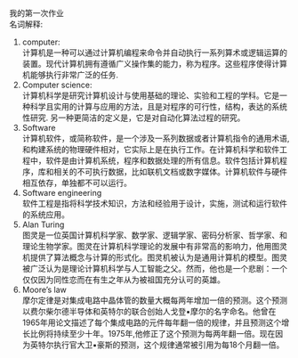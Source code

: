 我的第一次作业  
名词解释:  
1. computer:  
计算机是一种可以通过计算机编程来命令并自动执行一系列算术或逻辑运算的装置。现代计算机拥有遵循广义操作集的能力，称为程序。这些程序使得计算机能够执行非常广泛的任务.  
2. Computer science:      
计算机科学是研究计算机设计与使用基础的理论、实验和工程的学科。它是一种科学且实用的计算与应用的方法，且是对程序的可行性，结构，表达的系统性研究. 另一种更简洁的定义是，它是对自动化算法过程的研究。  
3. Software  
计算机软件，或简称软件，是一个涉及一系列数据或者计算机指令的通用术语,和构建系统的物理硬件相对，它实际上是在执行工作。在计算机科学和软件工程中，软件是由计算机系统，程序和数据处理的所有信息。软件包括计算机程序，库和相关的不可执行数据，比如联机文档或数字媒体。计算机软件与硬件相互依存，单独都不可以运行。  
4. Software engineering  
软件工程是指将科学技术知识，方法和经验用于设计，实施，测试和运行软件的系统应用。  
5. Alan Turing  
图灵是一位英国计算机科学家、数学家、逻辑学家、密码分析家、哲学家、和理论生物学家。图灵在计算机科学理论的发展中有非常高的影响力，他用图灵机提供了算法概念与计算的形式化。图灵机被认为是通用计算机的模型。图灵被广泛认为是理论计算机科学与人工智能之父。然而，他也是一个悲剧：一个仅仅因为同性恋而在有生之年从为被祖国充分认可的英雄。  
6. Moore’s law  
摩尔定律是对集成电路中晶体管的数量大概每两年增加一倍的预测。这个预测以费尔柴尔德半导体和英特尔的联合创始人戈登▪摩尔的名字命名。他曾在1965年用论文描述了每个集成电路的元件每年翻一倍的规律，并且预测这个增长比例将持续至少十年。1975年,他修正了这个预测为每两年翻一倍。现在因为英特尔执行官大卫▪豪斯的预测，这个规律通常被引用为每18个月翻一倍。
